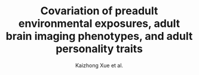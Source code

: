 ---
cat: gaia
subcat: platform
bestof: false
author: Kaizhong Xue et al.
title: Covariation of preadult environmental exposures, adult brain imaging phenotypes, and adult personality traits
journal: Molecular Psychiatry
year: 2023
type: article
url: https -//www.nature.com/articles/s41380-023-02261-2
doi: 10.1038/s41380-023-02261-2
---